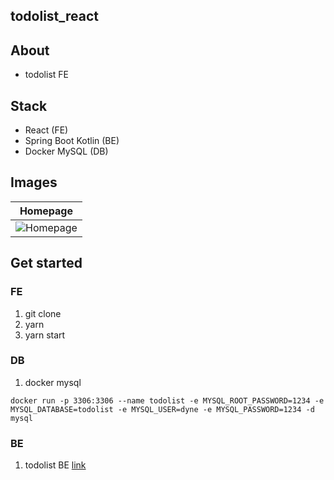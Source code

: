 ## todolist_react

## About

- todolist FE

## Stack

- React (FE)
- Spring Boot Kotlin (BE)
- Docker MySQL (DB)

## Images

|                   Homepage                    |
| :-------------------------------------------: |
| ![Homepage](/Images/home.gif "Homepage demo") |

## Get started

### FE

1. git clone
2. yarn
3. yarn start

### DB

1. docker mysql

```
docker run -p 3306:3306 --name todolist -e MYSQL_ROOT_PASSWORD=1234 -e MYSQL_DATABASE=todolist -e MYSQL_USER=dyne -e MYSQL_PASSWORD=1234 -d mysql
```

### BE

1. todolist BE [link](https://github.com/DynePark9111/todolist)
